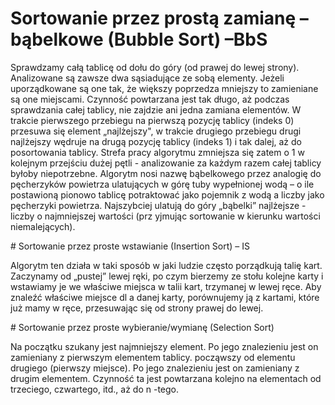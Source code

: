 #  Sortowanie przez prostą zamianę – bąbelkowe (Bubble Sort) –BbS
<p>Sprawdzamy całą tablicę od dołu do góry (od prawej do lewej strony). Analizowane są 
zawsze  dwa  sąsiadujące  ze  sobą  elementy.  Jeżeli  uporządkowane  są  one  tak,  że  większy 
poprzedza mniejszy to zamieniane są one miejscami. Czynność powtarzana jest tak długo, 
aż 
podczas   sprawdzania   całej   tablicy,   nie   zajdzie   ani   jedna   zamiana   elementów. 
W trakcie
pierwszego przebiegu na pierwszą pozycję tablicy (indeks 
0) 
przesuwa się
element
„najlżejszy", w trakcie drugiego przebiegu drugi najlżejszy wędruje na drugą
pozycję
tablicy (indeks 1) 
i tak dalej, aż do 
posortowania tablicy.
Strefa pracy algorytmu zmniejsza się 
zatem  o  1  w  kolejnym  przejściu  dużej  pętli
-
analizowanie  za  każdym  razem  całej  tablicy 
byłoby 
niepotrzebne.
Algorytm  nosi  nazwę  bąbelkowego  przez  analogię 
do  pęcherzyków  powietrza 
ulatujących  w  górę  tuby  wypełnionej  wodą 
–
o  ile  postawioną  pionowo  tablicę  potraktować 
jako pojemnik z wodą a liczby jako pęcherzyki powietrza. Najszybciej ulatują do góry „bąbelki” 
najlżejsze 
-
liczby  o  najmniejszej  wartości  (prz
yjmując  sortowanie  w  kierunku  wartości 
niemalejących).</p>
<p></p>
# Sortowanie przez proste wstawianie (Insertion Sort) – IS
<p>Algorytm ten działa w taki sposób w jaki ludzie często porządkują talię kart. Zaczynamy od 
„pustej”  lewej  ręki,  po  czym  bierzemy  ze  stołu  kolejne  karty  i  wstawiamy  je  we  właściwe 
miejsca w talii kart, trzymanej  w lewej ręce.  Aby  znaleźć  właściwe miejsce dl
a  danej karty, 
porównujemy ją z kartami, które już mamy w ręce, przesuwając się od strony prawej do lewej.</p> 
<p></p>
# Sortowanie przez proste wybieranie/wymianę (Selection Sort) 
<p>Na  początku  szukany  jest  najmniejszy  element.  Po  jego  znalezieniu  jest  on  zamieniany  z 
pierwszym  elementem  tablicy. 
począwszy od
elementu drugiego (pierwszy 
miejsce).  Po  jego  znalezieniu  jest  on  zamieniany  z  drugim  elementem.  Czynność  ta  jest 
powtarzana kolejno na
elementach od trzeciego, czwartego, itd., aż do n -tego. </p>



